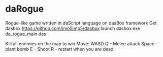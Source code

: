 # daRogue
Rogue-like game written in daScript language on dasBox framework
Get dasbox https://github.com/imp5imp5/dasbox
launch dasbox.exe da_rogue_main.das

Kill all enemies on the map to win
Move: WASD
Q - Melee attack
Space - plant bomb
E - Shoot
R - restart when you are dead 
